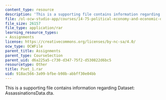 ```yaml
---
content_type: resource
description: 'This is a supporting file contains information regarding Dataset: AssassinationsData.dta.'
file: /ol-ocw-studio-app/courses/14-75-political-economy-and-economic-development-fall-2012/918ac5663a99bfbeb98babbff30e04bb_Pset_1.rar
file_size: 26157
file_type: application/rar
learning_resource_types:
- Assignments
license: https://creativecommons.org/licenses/by-nc-sa/4.0/
ocw_type: OCWFile
parent_title: Assignments
parent_type: CourseSection
parent_uid: d6a225a5-c730-d347-75f2-d530822d6bc5
resourcetype: Other
title: Pset_1.rar
uid: 918ac566-3a99-bfbe-b98b-abbff30e04bb
---
```

This is a supporting file contains information regarding Dataset: AssassinationsData.dta.